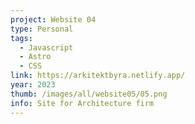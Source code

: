 ```yaml
---
project: Website 04
type: Personal
tags:
  - Javascript
  - Astro
  - CSS
link: https://arkitektbyra.netlify.app/
year: 2023
thumb: /images/all/website05/05.png
info: Site for Architecture firm
---
```

